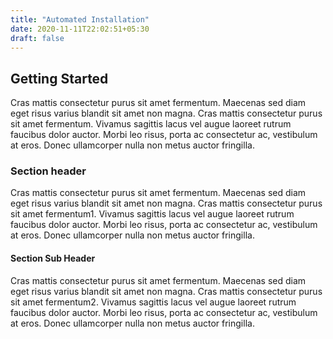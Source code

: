 ```yaml
---
title: "Automated Installation"
date: 2020-11-11T22:02:51+05:30
draft: false
---
```


## Getting Started

Cras mattis consectetur purus sit amet fermentum. Maecenas sed diam eget risus varius blandit sit amet non magna. Cras mattis consectetur purus sit amet fermentum. Vivamus sagittis lacus vel augue laoreet rutrum faucibus dolor auctor. Morbi leo risus, porta ac consectetur ac, vestibulum at eros. Donec ullamcorper nulla non metus auctor fringilla.

### Section header

Cras mattis consectetur purus sit amet fermentum. Maecenas sed diam eget risus varius blandit sit amet non magna. Cras mattis consectetur purus sit amet fermentum1. Vivamus sagittis lacus vel augue laoreet rutrum faucibus dolor auctor. Morbi leo risus, porta ac consectetur ac, vestibulum at eros. Donec ullamcorper nulla non metus auctor fringilla.

#### Section Sub Header

Cras mattis consectetur purus sit amet fermentum. Maecenas sed diam eget risus varius blandit sit amet non magna. Cras mattis consectetur purus sit amet fermentum2. Vivamus sagittis lacus vel augue laoreet rutrum faucibus dolor auctor. Morbi leo risus, porta ac consectetur ac, vestibulum at eros. Donec ullamcorper nulla non metus auctor fringilla.

